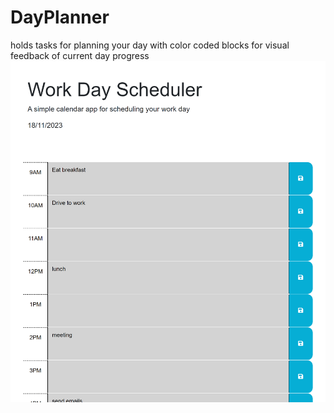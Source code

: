# DayPlanner
holds tasks for planning your day with color coded blocks for visual feedback of current day progress
![Alt text](https://raw.githubusercontent.com/ChrisLlanos/DayPlanner/master/assets/app_screenshot.png?raw=true "App Screenshot")
